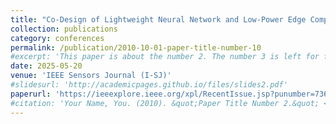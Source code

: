 ```yaml
---
title: "Co-Design of Lightweight Neural Network and Low-Power Edge Computing Architecture for Intelligent Electronic Nose System"
collection: publications
category: conferences
permalink: /publication/2010-10-01-paper-title-number-10
#excerpt: 'This paper is about the number 2. The number 3 is left for future work.'
date: 2025-05-20
venue: 'IEEE Sensors Journal (I-SJ)'
#slidesurl: 'http://academicpages.github.io/files/slides2.pdf'
paperurl: 'https://ieeexplore.ieee.org/xpl/RecentIssue.jsp?punumber=7361'
#citation: 'Your Name, You. (2010). &quot;Paper Title Number 2.&quot; <i>Journal 1</i>. 1(2).'
---
```

